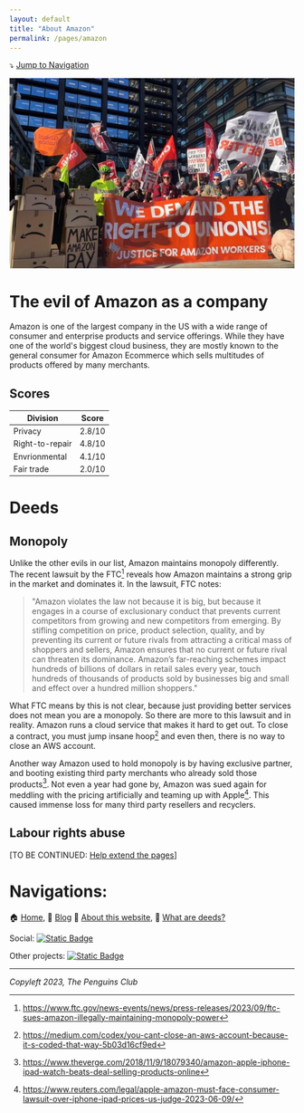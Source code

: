 ```yaml
---
layout: default
title: "About Amazon"
permalink: /pages/amazon
---
```

⤵️ [Jump to Navigation](#navigations)

![Amazon workers protesting](img/amazon-protest.jpg)

# The evil of Amazon as a company

Amazon is one of the largest company in the US with a wide range of consumer and enterprise products and service offerings. While they have one of the world's biggest cloud business, they are mostly known to the general consumer for Amazon Ecommerce which sells multitudes of products offered by many merchants. 

## Scores

| Division        | Score  |
| ----------------- | -------- |
| Privacy         | 2.8/10 |
| Right-to-repair | 4.8/10 |
| Envrionmental   | 4.1/10 |
| Fair trade      | 2.0/10 |

# Deeds

## Monopoly

Unlike the other evils in our list, Amazon maintains monopoly differently. The recent lawsuit by the FTC[^1] reveals how Amazon maintains a strong grip in the market and dominates it. In the lawsuit, FTC notes:

> "Amazon violates the law not because it is big, but because it engages in a course of exclusionary conduct that prevents current competitors from growing and new competitors from emerging. By stifling competition on price, product selection, quality, and by preventing its current or future rivals from attracting a critical mass of shoppers and sellers, Amazon ensures that no current or future rival can threaten its dominance. Amazon’s far-reaching schemes impact hundreds of billions of dollars in retail sales every year, touch hundreds of thousands of products sold by businesses big and small and effect over a hundred million shoppers."

What FTC means by this is not clear, because just providing better services does not mean you are a monopoly. So there are more to this lawsuit and in reality. Amazon runs a cloud service that makes it hard to get out. To close a contract, you must jump insane hoop[^2] and even then, there is no way to close an AWS account. 

Another way Amazon used to hold monopoly is by having exclusive partner, and booting existing third party merchants who already sold those products[^3]. Not even a year had gone by, Amazon was sued again for meddling with the pricing artificially and teaming up with Apple[^4]. This caused immense loss for many third party resellers and recyclers.

## Labour rights abuse

[TO BE CONTINUED: [Help extend the pages](https://github.com/imahbub/evilapple/discussions)]

[^1]: https://www.ftc.gov/news-events/news/press-releases/2023/09/ftc-sues-amazon-illegally-maintaining-monopoly-power

[^2]: https://medium.com/codex/you-cant-close-an-aws-account-because-it-s-coded-that-way-5b03d16cf9ed

[^3]: https://www.theverge.com/2018/11/9/18079340/amazon-apple-iphone-ipad-watch-beats-deal-selling-products-online

[^4]: https://www.reuters.com/legal/apple-amazon-must-face-consumer-lawsuit-over-iphone-ipad-prices-us-judge-2023-06-09/

# Navigations:

🏠 [Home](https://evilapple.org), 📝 [Blog](/pages/blog) 📖 [About this website](about), 📢 [What are deeds?](deeds)

Social: <a href="https://t.me/The_PenguinsClub">![Static Badge](https://img.shields.io/badge/Telegram-join_us-0088CC?logo=telegram&logoColor=white&link=https%3A%2F%2Ft.me%2FThe_PenguinsClub)</a>

Other projects: <a href="https://the-penguins-club.github.io/bd-blockade/">![Static Badge](https://img.shields.io/badge/The_Penguins_Club%2Fbd--blockade-black?logo=github&logoColor=white&link=https%3A%2F%2Fgithub.com%2FThe-Penguins-Club%2Fbd-blockade)</a>

---

*Copyleft 2023, The Penguins Club*

<script src="https://giscus.app/client.js"
        data-repo="imahbub/evilapple"
        data-repo-id="R_kgDOKvVkrw"
        data-category="General"
        data-category-id="DIC_kwDOKvVkr84CbEw5"
        data-mapping="pathname"
        data-strict="0"
        data-reactions-enabled="1"
        data-emit-metadata="0"
        data-input-position="top"
        data-theme="light"
        data-lang="en"
        crossorigin="anonymous"
        async>
</script>
